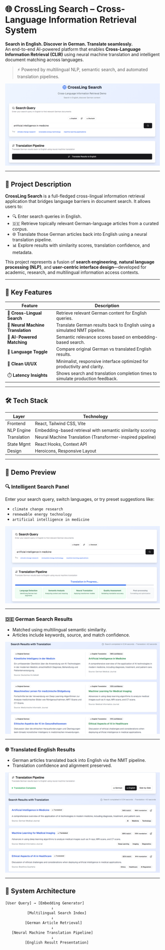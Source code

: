 # 🌐 CrossLing Search – Cross-Language Information Retrieval System

**Search in English. Discover in German. Translate seamlessly.**  
An end-to-end AI-powered platform that enables **Cross-Language Information Retrieval (CLIR)** using neural machine translation and intelligent document matching across languages.

> ⚡️ Powered by multilingual NLP, semantic search, and automated translation pipelines.

![CLIR UI Overview](./screenshots/menu.png)

---

## 📘 Project Description

**CrossLing Search** is a full-fledged cross-lingual information retrieval application that bridges language barriers in document search. It allows users to:

- 🔍 Enter search queries in English.
- 🇩🇪 Retrieve topically relevant German-language articles from a curated corpus.
- 🌐 Translate those German articles back into English using a neural translation pipeline.
- 📊 Explore results with similarity scores, translation confidence, and metadata.

This project represents a fusion of **search engineering**, **natural language processing (NLP)**, and **user-centric interface design**—developed for academic, research, and multilingual information access contexts.

---

## 🧠 Key Features

| Feature                          | Description |
|----------------------------------|-------------|
| 🔄 **Cross-Lingual Search**     | Retrieve relevant German content for English queries. |
| 🤖 **Neural Machine Translation** | Translate German results back to English using a simulated NMT pipeline. |
| 🧠 **AI-Powered Matching**      | Semantic relevance scores based on embedding-based search. |
| 🧩 **Language Toggle**           | Compare original German vs translated English results. |
| 🧼 **Clean UI/UX**               | Minimalist, responsive interface optimized for productivity and clarity. |
| ⏱️ **Latency Insights**          | Shows search and translation completion times to simulate production feedback. |

---

## 🛠️ Tech Stack

| Layer        | Technology                    |
|--------------|-------------------------------|
| Frontend     | React, Tailwind CSS, Vite     |
| NLP Engine   | Embedding-based retrieval with semantic similarity scoring |
| Translation  | Neural Machine Translation (Transformer-inspired pipeline) |
| State Mgmt   | React Hooks, Context API       |
| Design       | Heroicons, Responsive Layout   |

---

## 📸 Demo Preview

### 🔍 Intelligent Search Panel
Enter your search query, switch languages, or try preset suggestions like:
- `climate change research`
- `renewable energy technology`
- `artificial intelligence in medicine`

![Search UI](./screenshots/process.png)

---

### 🇩🇪 German Search Results
- Matched using multilingual semantic similarity.
- Articles include keywords, source, and match confidence.

![German Results](./screenshots/german.png)

---

### 🌐 Translated English Results
- German articles translated back into English via the NMT pipeline.
- Translation confidence and alignment preserved.

![Translated Results](./screenshots/english.png)

---

## 🧩 System Architecture

```plaintext
[User Query] → [Embedding Generator]
                     ↓
          [Multilingual Search Index]
                     ↓
         [German Article Retrieval]
                     ↓
   [Neural Machine Translation Pipeline]
                     ↓
         [English Result Presentation]

